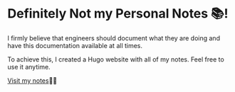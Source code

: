 # Definitely Not my Personal Notes 📚!
I firmly believe that engineers should document what they are doing and have this documentation available at all times.

To achieve this, I created a Hugo website with all of my notes. Feel free to use it anytime.

[Visit my notes](https://dnfreddie.github.io/Notes/)🚀✨
